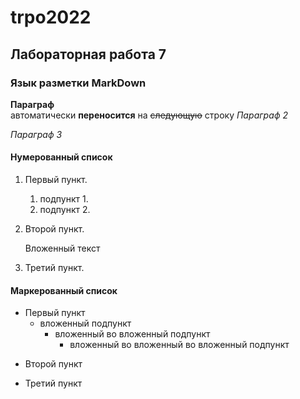 trpo2022
============

Лабораторная работа 7
------------------------

### Язык разметки MarkDown

**Параграф**  
aвтоматически __переносится__ на ~~следующую~~ строку
*Параграф 2*

_Параграф 3_

#### Нумерованный список

1. Первый пункт.
   1. подпункт 1.
   1. подпункт 2.
1. Второй пункт.

   Вложенный текст
   
3. Третий пункт.

#### Маркерованный список

* Первый пункт
   * вложенный подпункт 
      - вложенный во вложенный подпункт
         - вложенный во вложенный во вложенный подпункт  
- Второй пункт
+ Третий пункт
